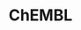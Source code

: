 ---
layout: default
bigquery: https://console.cloud.google.com/bigquery?p=patents-public-data&d=ebi_chembl&page=dataset
citation: '"The ChEMBL database in 2017." Anna Gaulton, Anne Hersey, Michał Nowotka,
  A Patrícia Bento, Jon Chambers, David Mendez, Prudence Mutowo, Francis Atkinson,
  Louisa J Bellis, Elena Cibrián-Uhalte, Mark Davies, Nathan Dedman, Anneli Karlsson,
  María Paula Magariños, John P Overington, George Papadatos, Ines Smit, Andrew R
  Leach Nucleic acids Research (2017) 45 (Database Issue), D945-D954'
contributors: European Bioinformatics Institute
cost: None
description: ChEMBL Data is a manually curated database of small molecules used in
  drug discovery, including information about existing patented drugs.
documentation: 'schema: https://www.ebi.ac.uk/chembl/db_schema


  '
last_edit: Mon, 04 Apr 2022 19:07:30 GMT
location: https://console.cloud.google.com/marketplace/product/google_patents_public_datasets/chembl
maintained_by: EMBL-EBI, an outstation of European Molecular Biology Laboratory
related_publications: '

  ChEMBL: towards direct deposition of bioassay data.


  Mendez D, Gaulton A, Bento AP, Chambers J, De Veij M, Félix E, Magariños MP, Mosquera
  JF, Mutowo P, Nowotka M, Gordillo-Marañón M, Hunter F, Junco L, Mugumbate G, Rodriguez-Lopez
  M, Atkinson F, Bosc N, Radoux CJ, Segura-Cabrera A, Hersey A, Leach AR.


  — Nucleic Acids Res. 2019; 47(D1):D930-D940. doi: 10.1093/nar/gky1075

  '
schema_fields: '[''src_description'', ''pathway_id'', ''uberon_id'', ''delist_flag'',
  ''standard_type'', ''potential_duplicate'', ''component_type'', ''parent_type'',
  ''ridx'', ''relation'', ''caloha_id'', ''version'', ''cell_source_tissue'', ''hrac_class_id'',
  ''creation_date'', ''molecule_type'', ''label'', ''tissue_id'', ''pubmed_id'', ''mol_irac_id'',
  ''domain_name'', ''met_conversion'', ''species_group_flag'', ''bto_id'', ''alert_name'',
  ''research_stem'', ''mw_monoisotopic'', ''usan_year'', ''mesh_id'', ''usan_stem_id'',
  ''ref_type'', ''helm_notation'', ''selectivity_comment'', ''heavy_atoms'', ''class_level'',
  ''bao_id'', ''cx_most_bpka'', ''compd_id'', ''assay_subcellular_fraction'', ''first_approval'',
  ''std_act_id'', ''relationship_type'', ''comp_class_id'', ''pathway_key'', ''doc_type'',
  ''tid'', ''innovator_company'', ''l2'', ''assay_tax_id'', ''bei'', ''biocomp_id'',
  ''previous_company'', ''molecular_species'', ''oral'', ''updated_by'', ''sequence'',
  ''prodrug'', ''drugind_id'', ''acd_logp'', ''le'', ''l3'', ''alert_id'', ''co_stem_id'',
  ''standard_units'', ''frac_code'', ''homologue'', ''parameter_value'', ''doc_id'',
  ''inorganic_flag'', ''definition'', ''predbind_id'', ''cell_id'', ''standard_inchi_key'',
  ''met_comment'', ''indref_id'', ''formulation_id'', ''published_type'', ''parameter_type'',
  ''enzyme_tid'', ''mec_id'', ''publication_number'', ''updated_on'', ''accession'',
  ''full_molformula'', ''alogp'', ''volume'', ''normal_range_max'', ''frac_class_id'',
  ''molecular_mechanism'', ''standard_text_value'', ''rtb'', ''aromatic_rings'', ''sequence_md5sum'',
  ''disease_efficacy'', ''ref_id'', ''stem'', ''entity_id'', ''idx'', ''metref_id'',
  ''smid'', ''ddd_value'', ''applicant_full_name'', ''name'', ''start_position'',
  ''level2_description'', ''assay_cell_type'', ''hba'', ''patent_id'', ''withdrawn_country'',
  ''molfile'', ''cell_source_organism'', ''hbd'', ''bao_endpoint'', ''route'', ''domain_type'',
  ''level1_description'', ''submission_date'', ''natural_product'', ''units'', ''mc_target_accession'',
  ''action_type'', ''short_name'', ''usan_stem_definition'', ''standard_flag'', ''assay_test_type'',
  ''first_page'', ''standard_upper_value'', ''lle'', ''max_phase'', ''met_id'', ''num_ro5_violations'',
  ''l6'', ''qed_weighted'', ''approval_date'', ''src_id'', ''metabolite_record_id'',
  ''withdrawn_reason'', ''type'', ''cell_ontology_id'', ''prediction_method'', ''mutation'',
  ''site_residues'', ''black_box_warning'', ''text_value'', ''warning_description'',
  ''warning_year'', ''molsyn_id'', ''abstract'', ''prod_pat_id'', ''major_class'',
  ''last_page'', ''l8'', ''mc_organism'', ''warning_type'', ''drug_product_flag'',
  ''clo_id'', ''protclasssyn_id'', ''sitecomp_id'', ''canonical_smiles'', ''curated_by'',
  ''mechanism_comment'', ''activity_id'', ''db_source'', ''active_ingredient'', ''organism'',
  ''ddd_comment'', ''stat'', ''structure_type'', ''target_desc'', ''entity_type'',
  ''standard_inchi'', ''assay_param_id'', ''ass_cls_map_id'', ''compsyn_id'', ''full_mwt'',
  ''set_name'', ''last_active'', ''src_compound_id'', ''cell_name'', ''num_alerts'',
  ''description'', ''acd_most_apka'', ''substrate_record_id'', ''chebi_par_id'', ''level4_description'',
  ''src_assay_id'', ''chembl_id'', ''targrel_id'', ''smarts'', ''parent_id'', ''hba_lipinski'',
  ''dosage_form'', ''cellosaurus_id'', ''cell_source_tax_id'', ''ref_url'', ''trade_name'',
  ''tbl'', ''country'', ''drug_record_id'', ''pchembl_value'', ''hbd_lipinski'', ''standard_relation'',
  ''sei'', ''who_name'', ''ddd_units'', ''value'', ''availability_type'', ''normal_range_min'',
  ''parent_molregno'', ''level1'', ''downgraded'', ''relationship_desc'', ''stem_class'',
  ''synonyms'', ''authors'', ''component_id'', ''assay_class_id'', ''cidx'', ''aspect'',
  ''comp_go_id'', ''priority'', ''molregno'', ''upper_value'', ''warning_country'',
  ''path'', ''assay_tissue'', ''level3'', ''chirality'', ''tax_id'', ''orig_description'',
  ''mol_atc_id'', ''result_flag'', ''num_lipinski_ro5_violations'', ''protein_class_synonym'',
  ''warning_class'', ''topical'', ''toid'', ''l5'', ''annotation'', ''published_value'',
  ''level3_description'', ''mc_tax_id'', ''therapeutic_flag'', ''irac_code'', ''level5'',
  ''strength'', ''assay_category'', ''journal'', ''src_short_name'', ''uo_units'',
  ''as_id'', ''cell_description'', ''title'', ''ddd_id'', ''bao_format'', ''subgroup'',
  ''mol_hrac_id'', ''doi'', ''l4'', ''max_phase_for_ind'', ''withdrawn_flag'', ''component_synonym'',
  ''active_molregno'', ''assay_organism'', ''mw_freebase'', ''year'', ''polymer_flag'',
  ''go_id'', ''direct_interaction'', ''warnref_id'', ''atc_code'', ''aidx'', ''l1'',
  ''level4'', ''ro3_pass'', ''withdrawn_year'', ''usan_stem'', ''assay_id'', ''data_validity_comment'',
  ''usan_substem'', ''alert_set_id'', ''domain_description'', ''withdrawn_class'',
  ''efo_term'', ''res_stem_id'', ''qudt_units'', ''cpd_str_alert_id'', ''acd_most_bpka'',
  ''irac_class_id'', ''assay_source'', ''nda_type'', ''domain_id'', ''ap_id'', ''compound_name'',
  ''site_id'', ''enzyme_name'', ''binding_site_comment'', ''level2'', ''dosed_ingredient'',
  ''patent_no'', ''warning_id'', ''record_id'', ''mc_target_name'', ''protein_class_id'',
  ''published_relation'', ''variant_id'', ''comments'', ''standard_value'', ''oc_id'',
  ''assay_type'', ''parenteral'', ''site_name'', ''assay_strain'', ''mol_frac_id'',
  ''db_version'', ''ddd_admr'', ''company'', ''patent_use_code'', ''ad_type'', ''curation_comment'',
  ''source'', ''cx_most_apka'', ''job_id'', ''syn_type'', ''class_type'', ''confidence_score'',
  ''tid_fixed'', ''compound_key'', ''mc_target_type'', ''activity_comment'', ''source_domain_id'',
  ''ingredient'', ''isoform'', ''relationship'', ''log_id'', ''issue'', ''related_tid'',
  ''patent_expire_date'', ''cx_logp'', ''mecref_id'', ''pref_name'', ''cl_lincs_id'',
  ''published_units'', ''l7'', ''who_extra'', ''protein_class_desc'', ''product_id'',
  ''assay_desc'', ''drug_substance_flag'', ''rgid'', ''activity_count'', ''mechanism_of_action'',
  ''target_type'', ''psa'', ''indication_class'', ''mesh_heading'', ''targcomp_id'',
  ''acd_logd'', ''end_position'', ''parent_go_id'', ''first_in_class'', ''efo_id'',
  ''target_mapping'', ''cx_logd'', ''hrac_code'', ''actsm_id'', ''status'', ''confidence'']'
shortname: chembl
tags:
- biotechnology
- health
- chemical
- bioinformatics
- medical
terms_of_use: CC BY-SA 3.0
title: ChEMBL
uuid: e232a192-965c-4ec9-904c-155b6dfe56c5
---